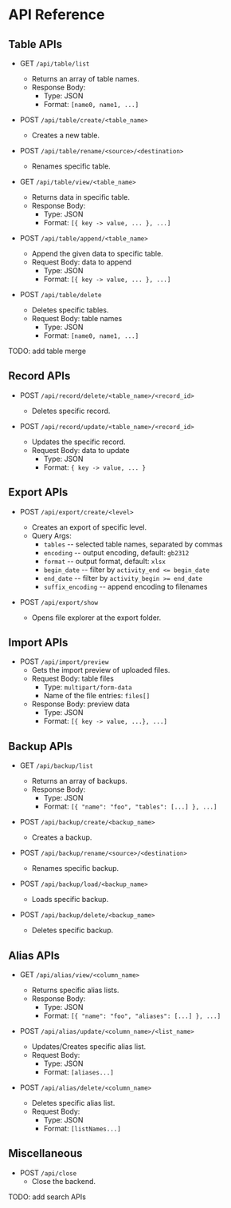 # API Reference

## Table APIs

- GET `/api/table/list`
    - Returns an array of table names.
    - Response Body:
        - Type: JSON
        - Format: `[name0, name1, ...]`

- POST `/api/table/create/<table_name>`
    - Creates a new table.

- POST `/api/table/rename/<source>/<destination>`
    - Renames specific table.

- GET `/api/table/view/<table_name>`
    - Returns data in specific table.
    - Response Body:
        - Type: JSON
        - Format: `[{ key -> value, ... }, ...]`

- POST `/api/table/append/<table_name>`
    - Append the given data to specific table.
    - Request Body: data to append
        - Type: JSON
        - Format: `[{ key -> value, ... }, ...]`

- POST `/api/table/delete`
    - Deletes specific tables.
    - Request Body: table names
        - Type: JSON
        - Format: `[name0, name1, ...]`

TODO: add table merge

## Record APIs

- POST `/api/record/delete/<table_name>/<record_id>`
    - Deletes specific record.

- POST `/api/record/update/<table_name>/<record_id>`
    - Updates the specific record.
    - Request Body: data to update
        - Type: JSON
        - Format: `{ key -> value, ... }`

## Export APIs

- POST `/api/export/create/<level>`
    - Creates an export of specific level.
    - Query Args:
        - `tables` -- selected table names, separated by commas
        - `encoding` -- output encoding, default: `gb2312`
        - `format` -- output format, default: `xlsx`
        - `begin_date` -- filter by `activity_end <= begin_date`
        - `end_date` -- filter by `activity_begin >= end_date`
        - `suffix_encoding` -- append encoding to filenames

- POST `/api/export/show`
    - Opens file explorer at the export folder.

## Import APIs

- POST `/api/import/preview`
    - Gets the import preview of uploaded files.
    <!-- TODO: add option to remove stars -->
    - Request Body: table files
        - Type: `multipart/form-data`
        - Name of the file entries: `files[]`
    - Response Body: preview data
        - Type: JSON
        - Format: `[{ key -> value, ...}, ...]`

## Backup APIs

- GET `/api/backup/list`
    - Returns an array of backups.
    - Response Body:
        - Type: JSON
        - Format: `[{ "name": "foo", "tables": [...] }, ...]`

- POST `/api/backup/create/<backup_name>`
    - Creates a backup.

- POST `/api/backup/rename/<source>/<destination>`
    - Renames specific backup.

- POST `/api/backup/load/<backup_name>`
    - Loads specific backup.

- POST `/api/backup/delete/<backup_name>`
    - Deletes specific backup.

## Alias APIs

- GET `/api/alias/view/<column_name>`
    - Returns specific alias lists.
    - Response Body:
        - Type: JSON
        - Format: `[{ "name": "foo", "aliases": [...] }, ...]`

- POST `/api/alias/update/<column_name>/<list_name>`
    - Updates/Creates specific alias list.
    - Request Body:
        - Type: JSON
        - Format: `[aliases...]`

- POST `/api/alias/delete/<column_name>`
    - Deletes specific alias list.
    - Request Body:
        - Type: JSON
        - Format: `[listNames...]`

## Miscellaneous

- POST `/api/close`
    - Close the backend.

TODO: add search APIs
